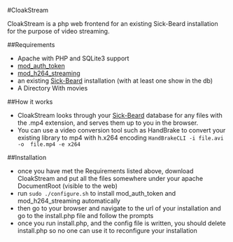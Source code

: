 #CloakStream

CloakStream is a php web frontend for an existing Sick-Beard installation for the purpose of video streaming.

##Requirements
* Apache with PHP and SQLite3 support
* [mod_auth_token](http://code.google.com/p/mod-auth-token/)
* [mod_h264_streaming](http://h264.code-shop.com/trac/wiki/Mod-H264-Streaming-Apache-Version2)
* an existing [Sick-Beard](https://github.com/midgetspy/Sick-Beard) installation (with at least one show in the db)
* A Directory With movies

##How it works
* CloakStream looks through your [Sick-Beard](https://github.com/midgetspy/Sick-Beard) database for any files with the .mp4 extension, and serves them up to you in the browser.
* You can use a video conversion tool such as HandBrake to convert your existing library to mp4 with h.x264 encoding `HandBrakeCLI -i file.avi -o 
file.mp4 -e x264`

##Installation
* once you have met the Requirements listed above, download CloakStream and put all the files somewhere under your apache DocumentRoot (visible to the web)
* run `sudo ./configure.sh` to install mod_auth_token and mod_h264_streaming automatically
* then go to your browser and navigate to the url of your installation and go to the install.php file and follow the prompts
* once you run install.php, and the config file is written, you should delete install.php so no one can use it to reconfigure your installation
